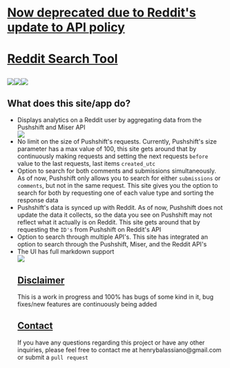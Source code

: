 <div>
	<u> <h1> Now deprecated due to Reddit's update to API policy</u></div>

<u> <h1> <a href='https://redditsearchtool.com/'> Reddit Search Tool </a> </u></div>

<div style='display:flex;flex-direction:row'>
<img src='https://img.shields.io/github/v/release/henrybalassiano/reddit-search-tool'>
	<img src='https://img.shields.io/github/last-commit/henrybalassiano/reddit-search-tool'>
	<img src='https://img.shields.io/github/stars/henrybalassiano/reddit-search-tool?style=social'>
	</div>

<h2> What does this site/app do?</h2>
<ul> <li> Displays analytics on a Reddit user by aggregating data from the Pushshift and Miser API  </li>
<img src='https://media2.giphy.com/media/18AgCwgX85s1WdVrrp/giphy.gif'>

<br/>
<li> No limit on the size of Pushshift's requests. Currently, Pushshift's size parameter has a max value of 100, this site gets around that by continuously making requests and setting the next requests <code>before</code> value to the last requests, last items <code>created_utc</code> </li>
<li> Option to search for both comments and submissions simultaneously. As of now, Pushshift only allows you to search for either <code>submissions</code> or <code>comments</code>, but not in the same request. This site gives you the option to search for both by requesting one of each value type and sorting the response data </li>

<li> Pushshift's data is synced up with Reddit. As of now, Pushshift does not update the data it collects, so the data you see on Pushshift may not reflect what it actually is on Reddit. This site gets around that by requesting the <code>ID's</code> from Pushshift on Reddit's API</li>

<li> Option to search through multiple API's. This site has integrated an option to search through the Pushshift, Miser, and the Reddit API's </li>

<li> The UI has full markdown support</li>
<img src='https://media.giphy.com/media/W1Fa0nCPf79dEgkMpq/giphy.gif'>
<u><h2> Disclaimer</h2></u>
This is a work in progress and 100% has bugs of some kind in it, bug fixes/new features are continuously being added

<u> <h2> Contact</h2></u>

<p> If you have any questions regarding this project or have any other inquiries, please feel free to contact me at henrybalassiano@gmail.com or submit a <code>pull request</code></p>
